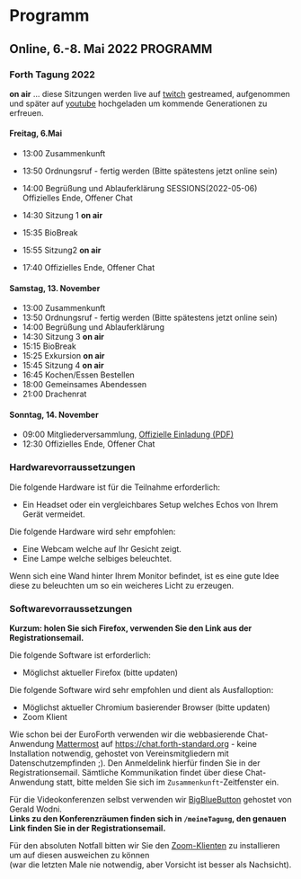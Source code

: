 # Programm

## Online, 6.-8. Mai 2022 PROGRAMM


### Forth Tagung 2022
**on air** ... diese Sitzungen werden live auf [twitch](https://www.twitch.tv/4ther) gestreamed, aufgenommen und später auf [youtube](https://www.youtube.com/channel/UC_mpkwOO_1ILd66GUTNVPQg) hochgeladen um kommende Generationen zu erfreuen.

#### Freitag, 6.Mai
- 13:00 Zusammenkunft
- 13:50 Ordnungsruf - fertig werden (Bitte spätestens jetzt online sein)
- 14:00 Begrüßung und Ablauferklärung
SESSIONS(2022-05-06)  Offizielles Ende, Offener Chat

- 14:30 Sitzung 1 **on air**
- 15:35 BioBreak
- 15:55 Sitzung2 **on air**
- 17:40  Offizielles Ende, Offener Chat

#### Samstag, 13. November
- 13:00 Zusammenkunft
- 13:50 Ordnungsruf - fertig werden (Bitte spätestens jetzt online sein)
- 14:00 Begrüßung und Ablauferklärung
- 14:30 Sitzung 3 **on air**
- 15:15 BioBreak
- 15:25 Exkursion **on air**
- 15:45 Sitzung 4 **on air**
- 16:45 Kochen/Essen Bestellen
- 18:00 Gemeinsames Abendessen
- 21:00 Drachenrat

#### Sonntag, 14. November
- 09:00 Mitgliederversammlung, [Offizielle Einladung (PDF)](/files/2022/FG-Mitgliederversammlung-2022-05-08.pdf)
- 12:30 Offizielles Ende, Offener Chat


### Hardwarevorraussetzungen
Die folgende Hardware ist für die Teilnahme erforderlich:
- Ein Headset oder ein vergleichbares Setup welches Echos von Ihrem Gerät vermeidet.

Die folgende Hardware wird sehr empfohlen:
- Eine Webcam welche auf Ihr Gesicht zeigt.
- Eine Lampe welche selbiges beleuchtet.

Wenn sich eine Wand hinter Ihrem Monitor befindet, ist es eine gute Idee diese zu beleuchten um so ein weicheres Licht zu erzeugen. 

### Softwarevorraussetzungen

__Kurzum: holen Sie sich Firefox, verwenden Sie den Link aus der Registrationsemail.__

Die folgende Software ist erforderlich:
- Möglichst aktueller Firefox (bitte updaten)

Die folgende Software wird sehr empfohlen und dient als Ausfalloption:
- Möglichst aktueller Chromium basierender Browser (bitte updaten)
- Zoom Klient

Wie schon bei der EuroForth verwenden wir die webbasierende Chat-Anwendung [Mattermost](https://mattermost.com/) auf https://chat.forth-standard.org - keine Installation notwendig, gehostet von Vereinsmitgliedern mit Datenschutzempfinden ;).
Den Anmeldelink hierfür finden Sie in der Registrationsemail.
Sämtliche Kommunikation findet über diese Chat-Anwendung statt, bitte melden Sie sich im `Zusammenkunft`-Zeitfenster ein.

Für die Videokonferenzen selbst verwenden wir [BigBlueButton](https://bigbluebutton.org/) gehostet von Gerald Wodni.  
__Links zu den Konferenzräumen finden sich in `/meineTagung`, den genauen Link finden Sie in der Registrationsemail.__

Für den absoluten Notfall bitten wir Sie den [Zoom-Klienten](https://zoom.us/)
zu installieren um auf diesen ausweichen zu können  
(war die letzten Male nie notwendig, aber Vorsicht ist besser als Nachsicht).



